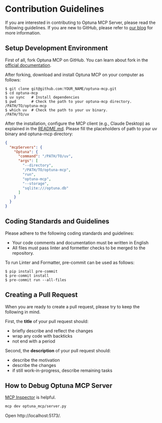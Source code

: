 # Contribution Guidelines

If you are interested in contributing to Optuna MCP Server, please read the following guidelines.
If you are new to GitHub, please refer to [our blog](https://medium.com/optuna/optuna-wants-your-pull-request-ff619572302c) for more information.


## Setup Development Environment

First of all, fork Optuna MCP on GitHub. You can learn about fork in the [official documentation](https://docs.github.com/en/github/getting-started-with-github/fork-a-repo).

After forking, download and install Optuna MCP on your computer as follows:

```
$ git clone git@github.com:YOUR_NAME/optuna-mcp.git
$ cd optuna-mcp
$ uv sync   # Install dependencies
$ pwd       # Check the path to your optuna-mcp directory.
/PATH/TO/optuna-mcp
$ which uv  # Check the path to your uv binary.
/PATH/TO/uv
```

After the installation, configure the MCP client (e.g., Claude Desktop) as explained in the [README.md](README.md#installation).
Please fill the placeholders of path to your uv binary and optuna-mcp directory:

```json
{
  "mcpServers": {
    "Optuna": {
      "command": "/PATH/TO/uv",
      "args": [
        "--directory",
        "/PATH/TO/optuna-mcp",
        "run",
        "optuna-mcp",
        "--storage",
        "sqlite:///optuna.db"
      ]
    }
  }
}
```


## Coding Standards and Guidelines

Please adhere to the following coding standards and guidelines:

- Your code comments and documentation must be written in English
- All files must pass linter and formetter checks to be merged to the repository.

To run Linter and Formatter, pre-commit can be used as follows:

```console
$ pip install pre-commit
$ pre-commit install
$ pre-commit run --all-files
```

## Creating a Pull Request

When you are ready to create a pull request, please try to keep the following in mind.

First, the **title** of your pull request should:

- briefly describe and reflect the changes
- wrap any code with backticks
- not end with a period

Second, the **description** of your pull request should:

- describe the motivation
- describe the changes
- if still work-in-progress, describe remaining tasks


## How to Debug Optuna MCP Server

[MCP Inspector](https://modelcontextprotocol.io/docs/tools/inspector) is helpful.

```sh
mcp dev optuna_mcp/server.py
```

Open http://localhost:5173/.

